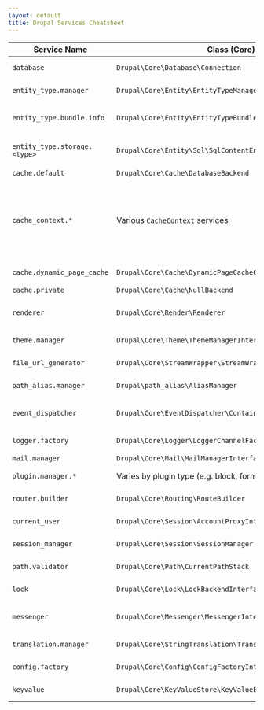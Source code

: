 ```yaml
---
layout: default
title: Drupal Services Cheatsheet
---
```


| **Service Name**             | **Class (Core)**                                            | **Description**                                                                                                                                                                                              |
| ---------------------------- | ----------------------------------------------------------- | ------------------------------------------------------------------------------------------------------------------------------------------------------------------------------------------------------------ |
| `database`                   | `Drupal\Core\Database\Connection`                           | Central entry for database queries & schema handling                                                                                                                                                         |
| `entity_type.manager`        | `Drupal\Core\Entity\EntityTypeManagerInterface`             | Manages entity types and their handlers                                                                                                                                                                      |
| `entity_type.bundle.info`    | `Drupal\Core\Entity\EntityTypeBundleInfo`                   | Provides bundle info (e.g. content types) for entity types                                                                                                                                                   |
| `entity_type.storage.<type>` | `Drupal\Core\Entity\Sql\SqlContentEntityStorage`            | CRUD operations for each entity type (like node, user, taxonomy)                                                                                                                                             |
| `cache.default`              | `Drupal\Core\Cache\DatabaseBackend`                         | Default caching layer                                                                                                                                                                                        |
| `cache_context.*`            | Various `CacheContext` services                             | Provide context-sensitive cache variation (e.g. user roles, route, language) ([api.drupal.org][1], [drupalatyourfingertips.com][2], [axelerant.com][3], [drupal.stackexchange.com][4], [imagexmedia.com][5]) |
| `cache.dynamic_page_cache`   | `Drupal\Core\Cache\DynamicPageCacheCache`                   | Caches full page responses dynamically                                                                                                                                                                       |
| `cache.private`              | `Drupal\Core\Cache\NullBackend`                             | Private cache storage                                                                                                                                                                                        |
| `renderer`                   | `Drupal\Core\Render\Renderer`                               | Core of Drupal’s render pipeline (render arrays to HTML)                                                                                                                                                     |
| `theme.manager`              | `Drupal\Core\Theme\ThemeManagerInterface`                   | Handles theme discovery and rendering                                                                                                                                                                        |
| `file_url_generator`         | `Drupal\Core\StreamWrapper\StreamWrapperManager`            | Generates URLs for uploaded files                                                                                                                                                                            |
| `path_alias.manager`         | `Drupal\path_alias\AliasManager`                            | Handles URL alias generation and lookup                                                                                                                                                                      |
| `event_dispatcher`           | `Drupal\Core\EventDispatcher\ContainerAwareEventDispatcher` | Central service for subscribing & dispatching Symfony/Drupal events                                                                                                                                          |
| `logger.factory`             | `Drupal\Core\Logger\LoggerChannelFactory`                   | Provides PSR-3 logger channels                                                                                                                                                                               |
| `mail.manager`               | `Drupal\Core\Mail\MailManagerInterface`                     | Handles outgoing emails                                                                                                                                                                                      |
| `plugin.manager.*`           | Varies by plugin type (e.g. block, formatter, field, etc.)  | Discovers and loads plugin plugins                                                                                                                                                                           |
| `router.builder`             | `Drupal\Core\Routing\RouteBuilder`                          | Builds and rebuilds the main routing table                                                                                                                                                                   |
| `current_user`               | `Drupal\Core\Session\AccountProxyInterface`                 | Provides current user context                                                                                                                                                                                |
| `session_manager`            | `Drupal\Core\Session\SessionManager`                        | Starts and manages sessions                                                                                                                                                                                  |
| `path.validator`             | `Drupal\Core\Path\CurrentPathStack`                         | Validates URLs, redirects, and path rewriting                                                                                                                                                                |
| `lock`                       | `Drupal\Core\Lock\LockBackendInterface`                     | Manages locks for concurrency control                                                                                                                                                                        |
| `messenger`                  | `Drupal\Core\Messenger\MessengerInterface`                  | Handles user-facing messages (status, error, info)                                                                                                                                                           |
| `translation.manager`        | `Drupal\Core\StringTranslation\TranslationManager`          | Manages interface translations                                                                                                                                                                               |
| `config.factory`             | `Drupal\Core\Config\ConfigFactoryInterface`                 | Reads and writes immutable YAML config                                                                                                                                                                       |
| `keyvalue`                   | `Drupal\Core\KeyValueStore\KeyValueExpirableFactory`        | Generic key/value storage for various data                                                                                                                                                                   |

[1]: https://api.drupal.org/api/drupal/core%21core.services.yml/8.9.x?utm_source=chatgpt.com "core.services.yml - Drupal API"
[2]: https://www.drupalatyourfingertips.com/events?utm_source=chatgpt.com "Events | Drupal at your Fingertips"
[3]: https://www.axelerant.com/blog/drupal-11-features?utm_source=chatgpt.com "Drupal 11: Key Features, Enhancements, and What's New"
[4]: https://drupal.stackexchange.com/questions/313838/how-to-get-route-inside-requestevent?utm_source=chatgpt.com "How to get route inside RequestEvent - Drupal Answers"
[5]: https://imagexmedia.com/blog/drupal-11-released-whats-new?utm_source=chatgpt.com "What's new in the Drupal 11 release: overview of exciting features"
